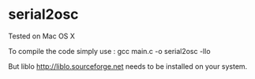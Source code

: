 # serial2osc

Tested on Mac OS X

To compile the code simply use : gcc main.c -o serial2osc -llo

But liblo <http://liblo.sourceforge.net> needs to be installed on your system.

